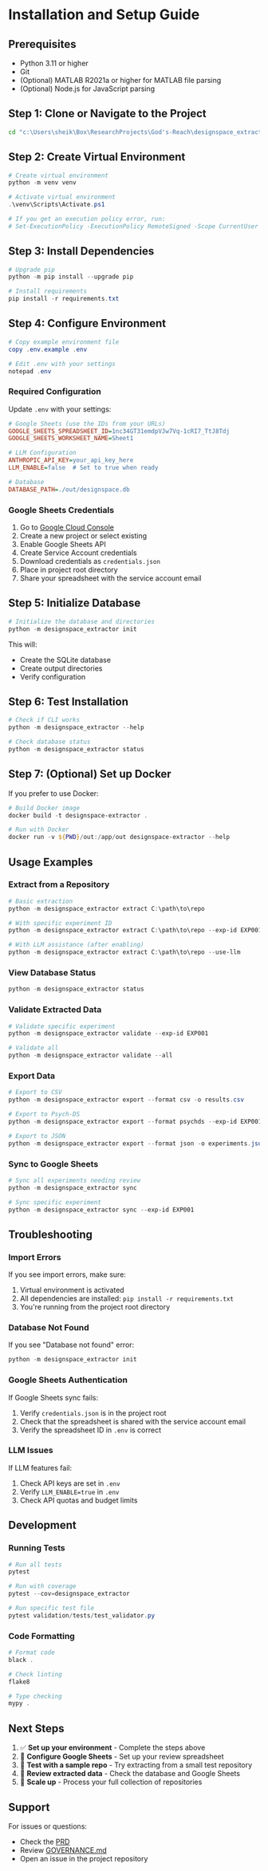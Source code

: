 # Installation and Setup Guide

## Prerequisites

- Python 3.11 or higher
- Git
- (Optional) MATLAB R2021a or higher for MATLAB file parsing
- (Optional) Node.js for JavaScript parsing

## Step 1: Clone or Navigate to the Project

```bash
cd "c:\Users\sheik\Box\ResearchProjects\God's-Reach\designspace_extractor"
```

## Step 2: Create Virtual Environment

```powershell
# Create virtual environment
python -m venv venv

# Activate virtual environment
.\venv\Scripts\Activate.ps1

# If you get an execution policy error, run:
# Set-ExecutionPolicy -ExecutionPolicy RemoteSigned -Scope CurrentUser
```

## Step 3: Install Dependencies

```powershell
# Upgrade pip
python -m pip install --upgrade pip

# Install requirements
pip install -r requirements.txt
```

## Step 4: Configure Environment

```powershell
# Copy example environment file
copy .env.example .env

# Edit .env with your settings
notepad .env
```

### Required Configuration

Update `.env` with your settings:

```ini
# Google Sheets (use the IDs from your URLs)
GOOGLE_SHEETS_SPREADSHEET_ID=1nc34GT31emdpVJw7Vq-1cRI7_TtJ8Tdj
GOOGLE_SHEETS_WORKSHEET_NAME=Sheet1

# LLM Configuration
ANTHROPIC_API_KEY=your_api_key_here
LLM_ENABLE=false  # Set to true when ready

# Database
DATABASE_PATH=./out/designspace.db
```

### Google Sheets Credentials

1. Go to [Google Cloud Console](https://console.cloud.google.com/)
2. Create a new project or select existing
3. Enable Google Sheets API
4. Create Service Account credentials
5. Download credentials as `credentials.json`
6. Place in project root directory
7. Share your spreadsheet with the service account email

## Step 5: Initialize Database

```powershell
# Initialize the database and directories
python -m designspace_extractor init
```

This will:
- Create the SQLite database
- Create output directories
- Verify configuration

## Step 6: Test Installation

```powershell
# Check if CLI works
python -m designspace_extractor --help

# Check database status
python -m designspace_extractor status
```

## Step 7: (Optional) Set up Docker

If you prefer to use Docker:

```powershell
# Build Docker image
docker build -t designspace-extractor .

# Run with Docker
docker run -v ${PWD}/out:/app/out designspace-extractor --help
```

## Usage Examples

### Extract from a Repository

```powershell
# Basic extraction
python -m designspace_extractor extract C:\path\to\repo

# With specific experiment ID
python -m designspace_extractor extract C:\path\to\repo --exp-id EXP001

# With LLM assistance (after enabling)
python -m designspace_extractor extract C:\path\to\repo --use-llm
```

### View Database Status

```powershell
python -m designspace_extractor status
```

### Validate Extracted Data

```powershell
# Validate specific experiment
python -m designspace_extractor validate --exp-id EXP001

# Validate all
python -m designspace_extractor validate --all
```

### Export Data

```powershell
# Export to CSV
python -m designspace_extractor export --format csv -o results.csv

# Export to Psych-DS
python -m designspace_extractor export --format psychds --exp-id EXP001

# Export to JSON
python -m designspace_extractor export --format json -o experiments.json
```

### Sync to Google Sheets

```powershell
# Sync all experiments needing review
python -m designspace_extractor sync

# Sync specific experiment
python -m designspace_extractor sync --exp-id EXP001
```

## Troubleshooting

### Import Errors

If you see import errors, make sure:
1. Virtual environment is activated
2. All dependencies are installed: `pip install -r requirements.txt`
3. You're running from the project root directory

### Database Not Found

If you see "Database not found" error:
```powershell
python -m designspace_extractor init
```

### Google Sheets Authentication

If Google Sheets sync fails:
1. Verify `credentials.json` is in the project root
2. Check that the spreadsheet is shared with the service account email
3. Verify the spreadsheet ID in `.env` is correct

### LLM Issues

If LLM features fail:
1. Check API keys are set in `.env`
2. Verify `LLM_ENABLE=true` in `.env`
3. Check API quotas and budget limits

## Development

### Running Tests

```powershell
# Run all tests
pytest

# Run with coverage
pytest --cov=designspace_extractor

# Run specific test file
pytest validation/tests/test_validator.py
```

### Code Formatting

```powershell
# Format code
black .

# Check linting
flake8

# Type checking
mypy .
```

## Next Steps

1. ✅ **Set up your environment** - Complete the steps above
2. 📝 **Configure Google Sheets** - Set up your review spreadsheet
3. 🧪 **Test with a sample repo** - Try extracting from a small test repository
4. 🔬 **Review extracted data** - Check the database and Google Sheets
5. 🚀 **Scale up** - Process your full collection of repositories

## Support

For issues or questions:
- Check the [PRD](../docs/automated_design_space_extractor_prd.md)
- Review [GOVERNANCE.md](../docs/GOVERNANCE.md)
- Open an issue in the project repository
